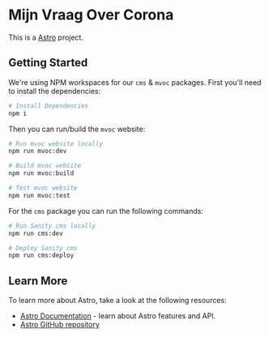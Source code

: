 # Mijn Vraag Over Corona

This is a [Astro](https://astro.build) project.

## Getting Started

We're using NPM workspaces for our `cms` & `mvoc` packages.
First you'll need to install the dependencies:

```bash
# Install Dependencies
npm i
```

Then you can run/build the `mvoc` website:

```bash
# Run mvoc website locally
npm run mvoc:dev

# Build mvoc website
npm run mvoc:build

# Test mvoc website
npm run mvoc:test
```

For the `cms` package you can run the following commands:

```bash
# Run Sanity cms locally
npm run cms:dev

# Deploy Sanity cms
npm run cms:deploy
```

## Learn More

To learn more about Astro, take a look at the following resources:

- [Astro Documentation](https://docs.astro.build/) - learn about Astro features and API.
- [Astro GitHub repository](https://github.com/withastro/astro)

